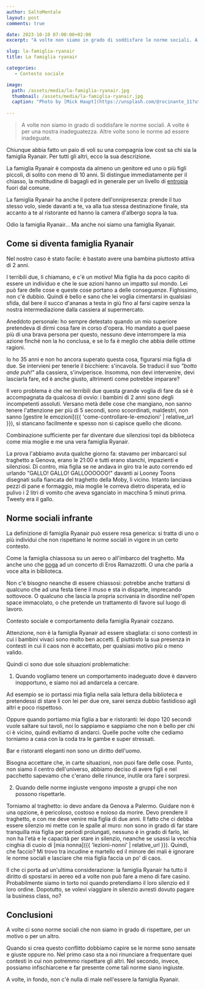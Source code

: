 ```yaml
---
author: SaltoMentale
layout: post
comments: true

date: 2023-10-10 07:00:00+02:00
excerpt: "A volte non siamo in grado di soddisfare le norme sociali. A volte è per una nostra inadeguatezza. Altre volte sono le norme ad essere inadeguate."

slug: la-famiglia-ryanair
title: La famiglia ryanair

categories:
   - Contesto sociale

image:
  path: /assets/media/la-famiglia-ryanair.jpg
  thumbnail: /assets/media/la-famiglia-ryanair.jpg
  caption: "Photo by [Mick Haupt](https://unsplash.com/@rocinante_11?utm_source=unsplash&utm_medium=referral&utm_content=creditCopyText)"
  
---
```


> A volte non siamo in grado di soddisfare le norme sociali.
> A volte è per una nostra inadeguatezza. Altre volte sono le norme ad essere inadeguate.

Chiunque abbia fatto un paio di voli su una compagnia low cost sa chi sia la famiglia Ryanair. Per tutti gli altri, ecco la sua descrizione.

La famiglia Ryanair è composta da almeno un genitore ed uno o più figli piccoli, di solito con meno di 10 anni. Si distingue immediatamente per il chiasso, la moltitudine di bagagli ed in generale per un livello di [entropia](https://it.wikipedia.org/wiki/Entropia) fuori dal comune. 

La famiglia Ryanair ha anche il potere dell'onnipresenza: prende il tuo stesso volo, siede davanti a te, va alla tua stessa destinazione finale, sta accanto a te al ristorante ed hanno la camera d'albergo sopra la tua. 

Odio la famiglia Ryanair... Ma anche noi siamo una famiglia Ryanair.

## Come si diventa famiglia Ryanair

Nel nostro caso è stato facile: è bastato avere una bambina piuttosto attiva di 2 anni. 

I terribili due, li chiamano, e c'è un motivo! Mia figlia ha da poco capito di essere un individuo e che le sue azioni hanno un impatto sul mondo. Lei può fare delle cose e queste cose portano a delle conseguenze. Fighissimo, non c'è dubbio. Quindi è bello e sano che lei voglia cimentarsi in qualsiasi sfida, dal bere il succo d'ananas a testa in giù fino al farsi capire senza la nostra intermediazione dalla cassiera al supermercato.

Aneddoto personale: ho sempre detestato quando un mio superiore pretendeva di dirmi cosa fare in corso d'opera. Ho mandato a quel paese più di una brava persona per questo, nessuno deve interrompere la mia azione finché non la ho conclusa, e se lo fa è meglio che abbia delle ottime ragioni. 

Io ho 35 anni e non ho ancora superato questa cosa, figurarsi mia figlia di due. Se intervieni per tenerle il bicchiere: s'incavola. Se traduci il suo *"botto ande puh!"* alla cassiera, s'inviperisce. Insomma, non devi intervenire, devi lasciarla fare, ed è anche giusto, altrimenti come potrebbe imparare?

Il vero problema è che nei terribili due questa grande voglia di fare da sé è accompagnata da qualcosa di ovvio: i bambini di 2 anni sono degli incompetenti assoluti. Versano metà delle cose che mangiano, non sanno tenere l'attenzione per più di 5 secondi, sono scoordinati, maldestri, non sanno [gestire le emozioni]({{ 'come-controllare-le-emozioni' | relative_url }}), si stancano facilmente e spesso non si capisce quello che dicono. 

Combinazione sufficiente per far diventare due silenziosi topi da biblioteca come mia moglie e me una vera famiglia Ryanair. 

La prova l'abbiamo avuta qualche giorno fa: stavamo per imbarcarci sul traghetto a Genova, erano le 21:00 e tutti erano stanchi, impazienti e silenziosi. Di contro, mia figlia se ne andava in giro tra le auto correndo ed urlando "GALLO! GALLO! GALLOOOOOO!" davanti ai Looney Toons disegnati sulla fiancata del traghetto della Moby, lì vicino. Intanto lanciava pezzi di pane e formaggio, mia moglie le correva dietro disperata, ed io pulivo i 2 litri di vomito che aveva sganciato in macchina 5 minuti prima. Tweety era il gallo.


## Norme sociali infrante

La definizione di famiglia Ryanair può essere resa generica: si tratta di uno o più individui che non rispettano le norme sociali in vigore in un certo contesto.

Come la famiglia chiassosa su un aereo o all'imbarco del traghetto. 
Ma anche uno che [poga](https://it.wikipedia.org/wiki/Pogo_(danza)) ad un concerto di Eros Ramazzotti. 
O una che parla a voce alta in biblioteca.

Non c'è bisogno neanche di essere chiassosi: potrebbe anche trattarsi di qualcuno che ad una festa tiene il muso e sta in disparte, imprecando sottovoce. O qualcuno che lascia la propria scrivania in disordine nell'open space immacolato, o che pretende un trattamento di favore sul luogo di lavoro.

Contesto sociale e comportamento della famiglia Ryanair cozzano. 

Attenzione, non è la famiglia Ryanair ad essere sbagliata: ci sono contesti in cui i bambini vivaci sono molto ben accetti. È piuttosto la sua presenza in contesti in cui il caos non è accettato, per qualsiasi motivo più o meno valido.

Quindi ci sono due sole situazioni problematiche: 

1) Quando vogliamo tenere un comportamento inadeguato dove è davvero inopportuno, e siamo noi ad andarcela a cercare. 

Ad esempio se io portassi mia figlia nella sala lettura della biblioteca e pretendessi di stare lì con lei per due ore, sarei senza dubbio fastidioso agli altri e poco rispettoso. 
  
Oppure quando portiamo mia figlia a bar e ristoranti: lei dopo 120 secondi vuole saltare sui tavoli, noi lo sappiamo e sappiamo che non è bello per chi ci è vicino, quindi evitiamo di andarci. Quelle poche volte che cediamo torniamo a casa con la coda tra le gambe e super stressati.
  
Bar e ristoranti eleganti non sono un diritto dell'uomo.
  
Bisogna accettare che, in carte situazioni, non puoi fare delle cose. Punto, non siamo il centro dell'universo, abbiamo deciso di avere figli e nel pacchetto sapevamo che c'erano delle rinunce, inutile ora fare i sorpresi.
  
2) Quando delle norme ingiuste vengono imposte a gruppi che non possono rispettarle.

Torniamo al traghetto: io devo andare da Genova a Palermo. Guidare non è una opzione, è pericoloso, costoso e noioso da morire. Devo prendere il traghetto, e con me deve venire mia figlia di due anni. Il fatto che ci debba essere silenzio mi mette con le spalle al muro: non sono in grado di far stare tranquilla mia figlia per periodi prolungati, nessuno è in grado di farlo, lei non ha l'età e le capacità per stare in silenzio, neanche se usassi la vecchia cinghia di cuoio di [mia nonna]({{ 'lezioni-nonni' | relative_url }}). Quindi, che faccio? Mi trovo tra incudine e martello ed il minore dei mali è ignorare le norme sociali e lasciare che mia figlia faccia un po' di caos.

Il che ci porta ad un'ultima considerazione: la famiglia Ryanair ha tutto il diritto di spostarsi in aereo ed a volte non può fare a meno di fare casino. Probabilmente siamo in torto noi quando pretendiamo il loro silenzio ed il loro ordine. Dopotutto, se volevi viaggiare in silenzio avresti dovuto pagare la business class, no?

## Conclusioni

A volte ci sono norme sociali che non siamo in grado di rispettare, per un motivo o per un altro.

Quando si crea questo conflitto dobbiamo capire se le norme sono sensate e giuste oppure no. Nel primo caso sta a noi rinunciare a frequentare quei contesti in cui non potremmo rispettare gli altri. Nel secondo, invece, possiamo infischiarcene e far presente come tali norme siano ingiuste.

A volte, in fondo, non c'è nulla di male nell'essere la famiglia Ryanair.

